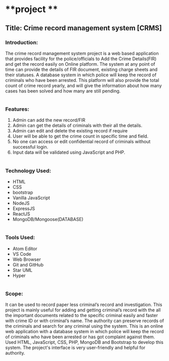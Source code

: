 #  **project **

## Title: Crime record management system [CRMS]

### Introduction:
 The crime record management system project is a web based application that provides facility for the police/officials to Add the Crime Details(FIR) and get the record easily on Online platform. The system at any point of time can provide the details of FIR document, existing charge sheets and their statuses. A database system in which police will keep the record of criminals who have been arrested. This platform will also provide the total count of crime record yearly, and will give the information about how many cases has been solved and how many are still pending.

#

### Features:
 1. Admin can add the new record/FIR
 2. Admin can get the details of criminals with their all the details.
 3. Admin can edit and delete the existing record if require
 4. User will be able to get the crime count in specific time and field.
 5. No one can access or edit confidential record of criminals without successful login.
 6. Input data will be validated using JavaScript and PHP.

#

### Technology Used:
 * HTML
 * CSS
 * bootstrap
 * Vanilla JavaScript
 * NodeJS
 * ExpressJS
 * ReactJS
 * MongoDB/Mongoose(DATABASE)
 

#

### Tools Used:
 * Atom Editor
 * VS Code
 * Web Browser
 * Git and GitHub
 * Star UML
 * Hyper

#

### Scope:
 It can be used to record paper less criminal’s record and investigation. This project is mainly useful for adding and getting criminal’s record with the all the important documents related to the specific criminal easily and faster with crime ID or with criminal’s name.  The authority can preserve records of the criminals and search for any criminal using the system. This is an online web application with a database system in which police will keep the record of criminals who have been arrested or has got complaint against them.   Used HTML, JavaScript, CSS, PHP, MongoDB and Bootstrap to develop this system. The project's interface is very user-friendly and helpful for authority.

#
